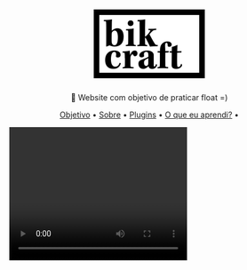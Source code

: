 <h1 align="center">
   <img src="./img/bikcraft.svg">
</h1>
<p align="center">🚀 Website com objetivo de praticar float =)</p>
<p align="center">
 <a href="#objetivo">Objetivo</a> •
  <a href="#sobre" >Sobre</a> •
   <a href="#plugins">Plugins</a> •
   <a href="#aprendizado">O que eu aprendi?</a> •
</p>
<video width="320" height="240" controls>
  <source src="../videos/bikcraft-gif.mp4" type="video/mp4">
  <source src="../videos/bikcraft-responsivo-gif.mp4" type="video/mp4>
</video>

